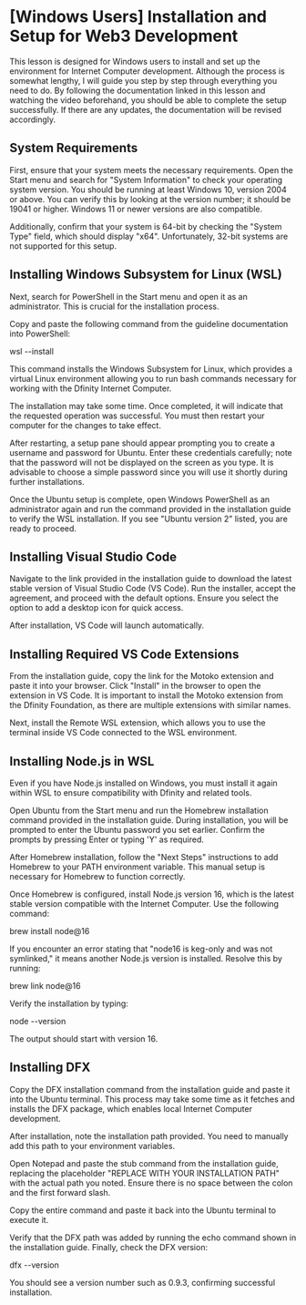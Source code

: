 # \[Windows Users\] Installation and Setup for Web3 Development

This lesson is designed for Windows users to install and set up the environment for Internet Computer development. Although the process is somewhat lengthy, I will guide you step by step through everything you need to do. By following the documentation linked in this lesson and watching the video beforehand, you should be able to complete the setup successfully. If there are any updates, the documentation will be revised accordingly.

## System Requirements

First, ensure that your system meets the necessary requirements. Open the Start menu and search for "System Information" to check your operating system version. You should be running at least Windows 10, version 2004 or above. You can verify this by looking at the version number; it should be 19041 or higher. Windows 11 or newer versions are also compatible.

Additionally, confirm that your system is 64-bit by checking the "System Type" field, which should display "x64". Unfortunately, 32-bit systems are not supported for this setup.

## Installing Windows Subsystem for Linux (WSL)

Next, search for PowerShell in the Start menu and open it as an administrator. This is crucial for the installation process.

Copy and paste the following command from the guideline documentation into PowerShell:

wsl --install

This command installs the Windows Subsystem for Linux, which provides a virtual Linux environment allowing you to run bash commands necessary for working with the Dfinity Internet Computer.

The installation may take some time. Once completed, it will indicate that the requested operation was successful. You must then restart your computer for the changes to take effect.

After restarting, a setup pane should appear prompting you to create a username and password for Ubuntu. Enter these credentials carefully; note that the password will not be displayed on the screen as you type. It is advisable to choose a simple password since you will use it shortly during further installations.

Once the Ubuntu setup is complete, open Windows PowerShell as an administrator again and run the command provided in the installation guide to verify the WSL installation. If you see "Ubuntu version 2" listed, you are ready to proceed.

## Installing Visual Studio Code

Navigate to the link provided in the installation guide to download the latest stable version of Visual Studio Code (VS Code). Run the installer, accept the agreement, and proceed with the default options. Ensure you select the option to add a desktop icon for quick access.

After installation, VS Code will launch automatically.

## Installing Required VS Code Extensions

From the installation guide, copy the link for the Motoko extension and paste it into your browser. Click "Install" in the browser to open the extension in VS Code. It is important to install the Motoko extension from the Dfinity Foundation, as there are multiple extensions with similar names.

Next, install the Remote WSL extension, which allows you to use the terminal inside VS Code connected to the WSL environment.

## Installing Node.js in WSL

Even if you have Node.js installed on Windows, you must install it again within WSL to ensure compatibility with Dfinity and related tools.

Open Ubuntu from the Start menu and run the Homebrew installation command provided in the installation guide. During installation, you will be prompted to enter the Ubuntu password you set earlier. Confirm the prompts by pressing Enter or typing 'Y' as required.

After Homebrew installation, follow the "Next Steps" instructions to add Homebrew to your PATH environment variable. This manual setup is necessary for Homebrew to function correctly.

Once Homebrew is configured, install Node.js version 16, which is the latest stable version compatible with the Internet Computer. Use the following command:

brew install node@16

If you encounter an error stating that "node16 is keg-only and was not symlinked," it means another Node.js version is installed. Resolve this by running:

brew link node@16

Verify the installation by typing:

node --version

The output should start with version 16.

## Installing DFX

Copy the DFX installation command from the installation guide and paste it into the Ubuntu terminal. This process may take some time as it fetches and installs the DFX package, which enables local Internet Computer development.

After installation, note the installation path provided. You need to manually add this path to your environment variables.

Open Notepad and paste the stub command from the installation guide, replacing the placeholder "REPLACE WITH YOUR INSTALLATION PATH" with the actual path you noted. Ensure there is no space between the colon and the first forward slash.

Copy the entire command and paste it back into the Ubuntu terminal to execute it.

Verify that the DFX path was added by running the echo command shown in the installation guide. Finally, check the DFX version:

dfx --version

You should see a version number such as 0.9.3, confirming successful installation.
